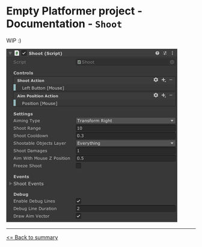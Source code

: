 # Empty Platformer project - Documentation - `Shoot`

WIP :)

![`Shoot` component inspector](./images/shoot.png)

---

[<= Back to summary](./README.md)